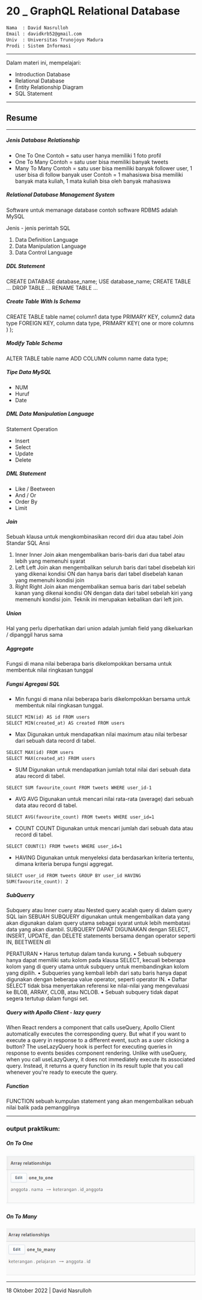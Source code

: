 # 20 \_ GraphQL Relational Database

```
Nama  : David Nasrulloh
Email : davidkrb52@gmail.com
Univ  : Universitas Trunojoyo Madura
Prodi : Sistem Informasi
```

---

Dalam materi ini, mempelajari:

- Introduction Database
- Relational Database
- Entity Relationship Diagram
- SQL Statement

---

## Resume

---

##### Jenis Database Relationship

- One To One
  Contoh = satu user hanya memiliki 1 foto profil
- One To Many
  Contoh = satu user bisa memiliki banyak tweets
- Many To Many
  Contoh = satu user bisa memiliki banyak follower user, 1 user bisa di follow banyak user
  Contoh = 1 mahasiswa bisa memiliki banyak mata kuliah, 1 mata kuliah bisa oleh banyak mahasiswa

##### Relational Database Management System

Software untuk memanage database contoh software RDBMS adalah MySQL

Jenis - jenis perintah SQL

1. Data Definition Language
2. Data Manipulation Language
3. Data Control Language

##### DDL Statement

CREATE DATABASE database_name;
USE database_name;
CREATE TABLE ...
DROP TABLE ...
RENAME TABLE ...

##### Create Table With Is Schema

CREATE TABLE table name( column1 data type PRIMARY KEY, column2 data type FOREIGN KEY,
column data type, PRIMARY KEY( one or more columns ) );

##### Modify Table Schema

ALTER TABLE table name
ADD COLUMN column name data type;

##### Tipe Data MySQL

- NUM
- Huruf
- Date

##### DML Data Manipulation Language

Statement Operation

- Insert
- Select
- Update
- Delete

##### DML Statement

- Like / Beetween
- And / Or
- Order By
- Limit

##### Join

Sebuah klausa untuk mengkombinasikan record diri dua atau tabel
Join Standar SQL Ansi

1. Inner
   Inner Join akan mengembalikan baris-baris dari dua tabel atau lebih yang memenuhi syarat
2. Left
   Left Join akan mengembalikan seluruh baris dari tabel disebelah kiri yang dikenai kondisi ON dan hanya baris dari tabel disebelah kanan yang memenuhi kondisi join
3. Right
   Right Join akan mengembalikan semua baris dari tabel sebelah kanan yang dikenai kondisi ON dengan data dari tabel sebelah kiri yang memenuhi kondisi join. Teknik ini merupakan kebalikan dari left join.

##### Union

Hal yang perlu diperhatikan dari union adalah jumlah field yang dikeluarkan / dipanggil harus sama

##### Aggregate

Fungsi di mana nilai beberapa baris dikelompokkan bersama untuk membentuk nilai ringkasan tunggal

##### Fungsi Agregasi SQL

- Min
  fungsi di mana nilai beberapa baris dikelompokkan bersama untuk membentuk nilai ringkasan tunggal.

```
SELECT MIN(id) AS id FROM users
SELECT MIN(created_at) AS created FROM users
```

- Max
  Digunakan untuk mendapatkan nilai maximum atau nilai terbesar dari sebuah data record di tabel.

```
SELECT MAX(id) FROM users
SELECT MAX(created_at) FROM users
```

- SUM
  Digunakan untuk mendapatkan jumlah total nilai dari sebuah data atau record di tabel.

```
SELECT SUM favourite_count FROM tweets WHERE user_id-1
```

- AVG
  AVG Digunakan untuk mencari nilai rata-rata (average) dari sebuah data atau record di tabel.

```
SELECT AVG(favourite_count) FROM tweets WHERE user_id=1
```

- COUNT
  COUNT Digunakan untuk mencari jumlah dari sebuah data atau record di tabel.

```
SELECT COUNT(1) FROM tweets WHERE user_id=1
```

- HAVING
  Digunakan untuk menyeleksi data berdasarkan kriteria tertentu, dimana kriteria berupa fungsi aggregat.

```
SELECT user_id FROM tweets GROUP BY user_id HAVING SUM(favourite_count): 2
```

##### SubQuerry

Subquery atau Inner cuery atau Nested query acalah query di dalam query SQL lain
SEBUAH SUBQUERY digunakan untuk mengembalikan data yang akan digunakan dalam query utama sebagai syarat untuk Iebih membatasi data yang akan diambil.
SUBQUERY DAPAT DIGUNAKAN dengan SELECT, INSERT, UPDATE, dan DELETE statements bersama dengan operator seperti IN, BEETWEEN dll

PERATURAN
• Harus tertutup dalam tanda kurung.
• Sebuah subquery hanya dapat memiliki satu kolom pada klausa SELECT, kecuali beberapa kolom yang di query utama untuk subquery untuk membandingkan kolom yang dipilih.
• Subqueries yang kembali lebih dari satu baris hanya dapat digunakan dengan beberapa value operator, seperti operator IN.
• Daftar SELECT tidak bisa menyertakan referensi ke nilai-nilai yang mengevaluasi ke BLOB, ARRAY, CLOB, atau NCLOB.
• Sebuah subquery tidak dapat segera tertutup dalam fungsi set.

##### Query with Apollo Client - lazy query

When React renders a component that calls useQuery, Apollo Client automatically executes the corresponding query. But what if you want to execute a query in response to a different event, such as a user clicking a button?
The useLazyQuery hook is perfect for executing queries in response to events besides component rendering. Unlike with useQuery, when you call useLazyQuery, it does not immediately execute its associated query. Instead, it returns a query function in its result tuple that you call whenever you're ready to execute the query.

##### Function

FUNCTION sebuah kumpulan statement yang akan mengembalikan sebuah nilai balik pada pemanggilnya

---

### output praktikum:

##### On To One

![file1](./screenshots/prak1.png)

##### On To Many

![file1](./screenshots/prak2.png)

---

18 Oktober 2022 | David Nasrulloh

